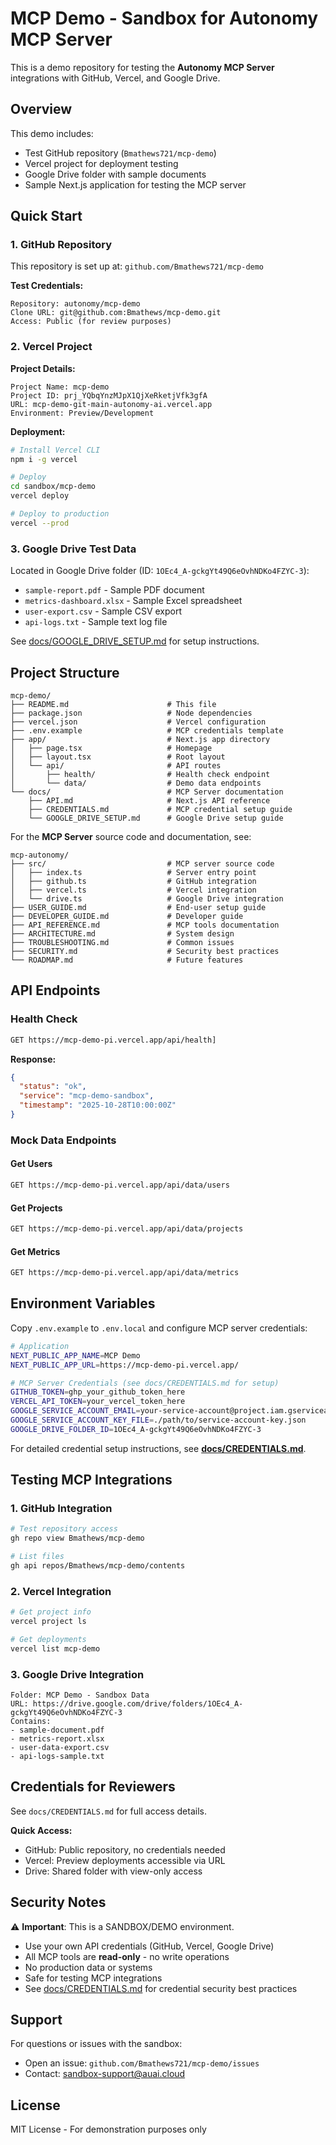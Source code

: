 # MCP Demo - Sandbox for Autonomy MCP Server

This is a demo repository for testing the **Autonomy MCP Server** integrations with GitHub, Vercel, and Google Drive.

## Overview

This demo includes:
- Test GitHub repository (`Bmathews721/mcp-demo`)
- Vercel project for deployment testing
- Google Drive folder with sample documents
- Sample Next.js application for testing the MCP server

## Quick Start

### 1. GitHub Repository

This repository is set up at: `github.com/Bmathews721/mcp-demo`

**Test Credentials:**
```
Repository: autonomy/mcp-demo
Clone URL: git@github.com:Bmathews/mcp-demo.git
Access: Public (for review purposes)
```

### 2. Vercel Project

**Project Details:**
```
Project Name: mcp-demo
Project ID: prj_YQbqYnzMJpX1QjXeRketjVfk3gfA
URL: mcp-demo-git-main-autonomy-ai.vercel.app
Environment: Preview/Development
```

**Deployment:**
```bash
# Install Vercel CLI
npm i -g vercel

# Deploy
cd sandbox/mcp-demo
vercel deploy

# Deploy to production
vercel --prod
```

### 3. Google Drive Test Data

Located in Google Drive folder (ID: `1OEc4_A-gckgYt49Q6eOvhNDKo4FZYC-3`):
- `sample-report.pdf` - Sample PDF document
- `metrics-dashboard.xlsx` - Sample Excel spreadsheet
- `user-export.csv` - Sample CSV export
- `api-logs.txt` - Sample text log file

See [docs/GOOGLE_DRIVE_SETUP.md](docs/GOOGLE_DRIVE_SETUP.md) for setup instructions.

## Project Structure

```
mcp-demo/
├── README.md                      # This file
├── package.json                   # Node dependencies
├── vercel.json                    # Vercel configuration
├── .env.example                   # MCP credentials template
├── app/                           # Next.js app directory
│   ├── page.tsx                   # Homepage
│   ├── layout.tsx                 # Root layout
│   └── api/                       # API routes
│       ├── health/                # Health check endpoint
│       └── data/                  # Demo data endpoints
└── docs/                          # MCP Server documentation
    ├── API.md                     # Next.js API reference
    ├── CREDENTIALS.md             # MCP credential setup guide
    └── GOOGLE_DRIVE_SETUP.md      # Google Drive setup guide
```

For the **MCP Server** source code and documentation, see:
```
mcp-autonomy/
├── src/                           # MCP server source code
│   ├── index.ts                   # Server entry point
│   ├── github.ts                  # GitHub integration
│   ├── vercel.ts                  # Vercel integration
│   └── drive.ts                   # Google Drive integration
├── USER_GUIDE.md                  # End-user setup guide
├── DEVELOPER_GUIDE.md             # Developer guide
├── API_REFERENCE.md               # MCP tools documentation
├── ARCHITECTURE.md                # System design
├── TROUBLESHOOTING.md             # Common issues
├── SECURITY.md                    # Security best practices
└── ROADMAP.md                     # Future features
```

## API Endpoints

### Health Check
```bash
GET https://mcp-demo-pi.vercel.app/api/health]
```

**Response:**
```json
{
  "status": "ok",
  "service": "mcp-demo-sandbox",
  "timestamp": "2025-10-28T10:00:00Z"
}
```

### Mock Data Endpoints

#### Get Users
```bash
GET https://mcp-demo-pi.vercel.app/api/data/users
```

#### Get Projects
```bash
GET https://mcp-demo-pi.vercel.app/api/data/projects
```

#### Get Metrics
```bash
GET https://mcp-demo-pi.vercel.app/api/data/metrics
```

## Environment Variables

Copy `.env.example` to `.env.local` and configure MCP server credentials:

```bash
# Application
NEXT_PUBLIC_APP_NAME=MCP Demo
NEXT_PUBLIC_APP_URL=https://mcp-demo-pi.vercel.app/

# MCP Server Credentials (see docs/CREDENTIALS.md for setup)
GITHUB_TOKEN=ghp_your_github_token_here
VERCEL_API_TOKEN=your_vercel_token_here
GOOGLE_SERVICE_ACCOUNT_EMAIL=your-service-account@project.iam.gserviceaccount.com
GOOGLE_SERVICE_ACCOUNT_KEY_FILE=./path/to/service-account-key.json
GOOGLE_DRIVE_FOLDER_ID=1OEc4_A-gckgYt49Q6eOvhNDKo4FZYC-3
```

For detailed credential setup instructions, see **[docs/CREDENTIALS.md](docs/CREDENTIALS.md)**.

## Testing MCP Integrations

### 1. GitHub Integration
```bash
# Test repository access
gh repo view Bmathews/mcp-demo

# List files
gh api repos/Bmathews/mcp-demo/contents
```

### 2. Vercel Integration
```bash
# Get project info
vercel project ls

# Get deployments
vercel list mcp-demo
```

### 3. Google Drive Integration
```
Folder: MCP Demo - Sandbox Data
URL: https://drive.google.com/drive/folders/1OEc4_A-gckgYt49Q6eOvhNDKo4FZYC-3
Contains:
- sample-document.pdf
- metrics-report.xlsx
- user-data-export.csv
- api-logs-sample.txt
```

## Credentials for Reviewers

See `docs/CREDENTIALS.md` for full access details.

**Quick Access:**
- GitHub: Public repository, no credentials needed
- Vercel: Preview deployments accessible via URL
- Drive: Shared folder with view-only access

## Security Notes

⚠️ **Important**: This is a SANDBOX/DEMO environment.

- Use your own API credentials (GitHub, Vercel, Google Drive)
- All MCP tools are **read-only** - no write operations
- No production data or systems
- Safe for testing MCP integrations
- See [docs/CREDENTIALS.md](docs/CREDENTIALS.md) for credential security best practices

## Support

For questions or issues with the sandbox:
- Open an issue: `github.com/Bmathews721/mcp-demo/issues`
- Contact: sandbox-support@auai.cloud

## License

MIT License - For demonstration purposes only
